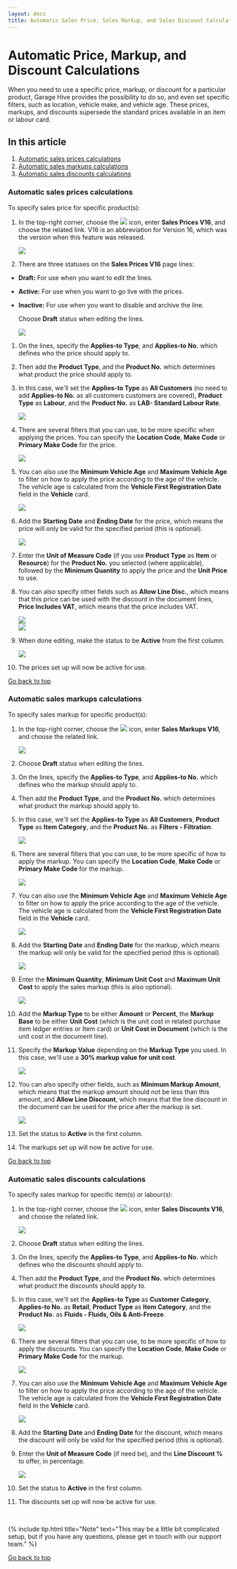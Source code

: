 ```yaml
---
layout: docs
title: Automatic Sales Price, Sales Markup, and Sales Discount Calculations
---
```


<a name="top"></a>

# Automatic Price, Markup, and Discount Calculations 

When you need to use a specific price, markup, or discount for a particular product, Garage Hive provides the possibility to do so, and even set specific filters, such as location, vehicle make, and vehicle age. These prices, markups, and discounts supersede the standard prices available in an item or labour card.

## In this article
1. [Automatic sales prices calculations](#automatic-sales-prices-calculations)
2. [Automatic sales markups calculations](#automatic-sales-markups-calculations)
3. [Automatic sales discounts calculations](#automatic-sales-discounts-calculations)

### Automatic sales prices calculations
To specify sales price for specific product(s):
1. In the top-right corner, choose the ![](media/search_icon.png) icon, enter **Sales Prices V16**, and choose the related link. V16 is an abbreviation for Version 16, which was the version when this feature was released.

   ![](media/garagehive-automatic-pricing1.gif)

1. There are three statuses on the **Sales Prices V16** page lines:
- **Draft:** For use when you want to edit the lines.
- **Active:** For use when you want to go live with the prices.
- **Inactive:** For use when you want to disable and archive the line.

   Choose **Draft** status when editing the lines.

   ![](media/garagehive-automatic-pricing2.png)

1. On the lines, specify the **Applies-to Type**, and **Applies-to No.** which defines who the price should apply to.
1. Then add the **Product Type**, and the **Product No.** which determines what product the price should apply to. 
1. In this case, we'll set the **Applies-to Type** as **All Customers** (no need to add **Applies-to No.** as all customers customers are covered), **Product Type** as **Labour**, and the **Product No.** as **LAB- Standard Labour Rate**.

   ![](media/garagehive-automatic-pricing3.gif)

1. There are several filters that you can use, to be more specific when applying the prices. You can specify the **Location Code**, **Make Code** or **Primary Make Code** for the price.

   ![](media/garagehive-automatic-pricing03.gif)

1. You can also use the **Minimum Vehicle Age** and **Maximum Vehicle Age** to filter on how to apply the price according to the age of the vehicle. The vehicle age is calculated from the **Vehicle First Registration Date** field in the **Vehicle** card.

   ![](media/garagehive-automatic-pricing4.gif)

1. Add the **Starting Date** and **Ending Date** for the price, which means the price will only be valid for the specified period (this is optional).

   ![](media/garagehive-automatic-pricing5.gif)

1. Enter the **Unit of Measure Code** (if you use **Product Type** as **Item** or **Resource**) for the **Product No.** you selected (where applicable), followed by the **Minimum Quantity** to apply the price and the **Unit Price** to use.
1. You can also specify other fields such as **Allow Line Disc.**, which means that this price can be used with the discount in the document lines, **Price Includes VAT**, which means that the price includes VAT.

   ![](media/garagehive-automatic-pricing6.gif)
   <br>
   ![](media/garagehive-automatic-pricing7.png)

1. When done editing, make the status to be **Active** from the first column.

   ![](media/garagehive-automatic-pricing8.gif)

1. The prices set up will now be active for use.

[Go back to top](#top)

### Automatic sales markups calculations
To specify sales markup for specific product(s):
1. In the top-right corner, choose the ![](media/search_icon.png) icon, enter **Sales Markups V16**, and choose the related link.

   ![](media/garagehive-automatic-markups1.gif)

1. Choose **Draft** status when editing the lines. 
1. On the lines, specify the **Applies-to Type**, and **Applies-to No.** which defines who the markup should apply to.
1. Then add the **Product Type**, and the **Product No.** which determines what product the markup should apply to. 
1. In this case, we'll set the **Applies-to Type** as **All Customers**, **Product Type** as **Item Category**, and the **Product No.** as **Filters - Filtration**.

   ![](media/garagehive-automatic-markups2.gif)

1. There are several filters that you can use, to be more specific of how to apply the markup. You can specify the **Location Code**, **Make Code** or **Primary Make Code** for the markup.

   ![](media/garagehive-automatic-markups02.gif)

1. You can also use the **Minimum Vehicle Age** and **Maximum Vehicle Age** to filter on how to apply the price according to the age of the vehicle. The vehicle age is calculated from the **Vehicle First Registration Date** field in the **Vehicle** card.

   ![](media/garagehive-automatic-markups3.gif)

1. Add the **Starting Date** and **Ending Date** for the markup, which means the markup will only be valid for the specified period (this is optional).

   ![](media/garagehive-automatic-markups4.gif)

1. Enter the **Minimum Quantity**, **Minimum Unit Cost** and **Maximum Unit Cost** to apply the sales markup (this is also optional).

   ![](media/garagehive-automatic-markups5.gif)

1. Add the **Markup Type** to be either **Amount** or **Percent**, the **Markup Base** to be either **Unit Cost** (which is the unit cost in related purchase item ledger entries or Item card) or **Unit Cost in Document** (which is the unit cost in the document line).
1. Specify the **Markup Value** depending on the **Markup Type** you used. In this case, we'll use a **30% markup value for unit cost**.

   ![](media/garagehive-automatic-markups6.gif)

1. You can also specify other fields, such as **Minimum Markup Amount**, which means that the markup amount should not be less than this amount, and **Allow Line Discount**, which means that the line discount in the document can be used for the price after the markup is set.

   ![](media/garagehive-automatic-markups7.png)

1. Set the status to **Active** in the first column.
1. The markups set up will now be active for use.

[Go back to top](#top)

### Automatic sales discounts calculations
To specify sales markup for specific item(s) or labour(s):
1. In the top-right corner, choose the ![](media/search_icon.png) icon, enter **Sales Discounts V16**, and choose the related link.

   ![](media/garagehive-automatic-discounts1.gif)

1. Choose **Draft** status when editing the lines. 
1. On the lines, specify the **Applies-to Type**, and **Applies-to No.** which defines who the discounts should apply to.
1. Then add the **Product Type**, and the **Product No.** which determines what product the discounts should apply to. 
1. In this case, we'll set the **Applies-to Type** as **Customer Category**, **Applies-to No.** as **Retail**, **Product Type** as **Item Category**, and the **Product No.** as **Fluids - Fluids, Oils & Anti-Freeze**.

   ![](media/garagehive-automatic-discounts2.gif)

1. There are several filters that you can use, to be more specific of how to apply the discounts. You can specify the **Location Code**, **Make Code** or **Primary Make Code** for the markup.

   ![](media/garagehive-automatic-discounts3.gif)

1. You can also use the **Minimum Vehicle Age** and **Maximum Vehicle Age** to filter on how to apply the price according to the age of the vehicle. The vehicle age is calculated from the **Vehicle First Registration Date** field in the **Vehicle** card.

   ![](media/garagehive-automatic-discounts4.gif)

1. Add the **Starting Date** and **Ending Date** for the discount, which means the discount will only be valid for the specified period (this is optional).
1. Enter the **Unit of Measure Code** (if need be), and the **Line Discount %** to offer, in percentage.

   ![](media/garagehive-automatic-discounts5.gif)

1. Set the status to **Active** in the first column.
1. The discounts set up will now be active for use.

<br>

{% include tip.html title="Note" text="This may be a little bit complicated setup, but if you have any questions, please get in touch with our support team." %}


[Go back to top](#top)